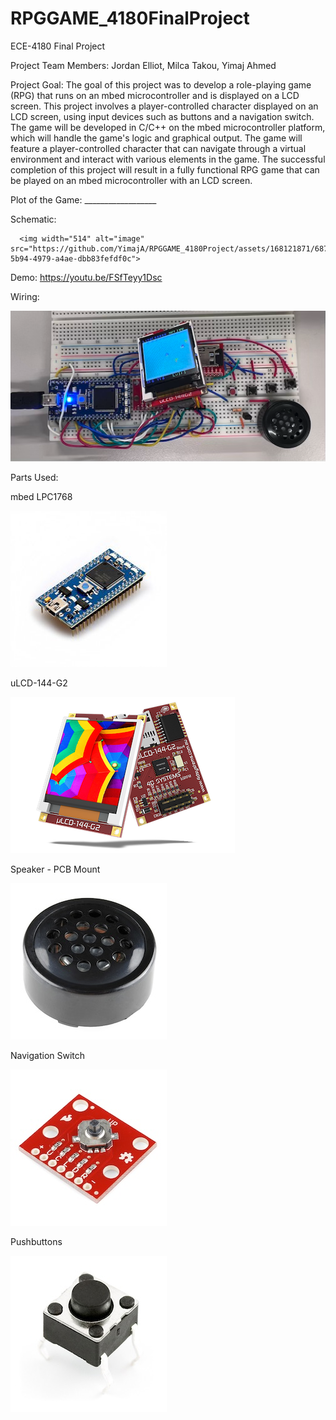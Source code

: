 # RPGGAME_4180FinalProject
ECE-4180 Final Project

Project Team Members:
  Jordan Elliot, Milca Takou, Yimaj Ahmed

Project Goal: The goal of this project was to develop a role-playing game (RPG) that runs on an mbed microcontroller and is displayed on a LCD screen. This project involves a player-controlled character displayed on an LCD screen, using input devices such as buttons and a navigation switch. The game will be developed in C/C++ on the mbed microcontroller platform, which will handle the game's logic and graphical output. The game will feature a player-controlled character that can navigate through a virtual environment and interact with various elements in the game. The successful completion of this project will result in a fully functional RPG game that can be played on an mbed microcontroller with an LCD screen.

Plot of the Game:
      __________________

Schematic:

      <img width="514" alt="image" src="https://github.com/YimajA/RPGGAME_4180Project/assets/168121871/687804b7-5b94-4979-a4ae-dbb83fefdf0c">


    
Demo:
        https://youtu.be/FSfTeyy1Dsc

Wiring:

![Screenshot](images/Wiring.png)

Parts Used:​

mbed LPC1768​

![Screenshot](images/mbedlpc.jpg)

uLCD-144-G2​

![Screenshot](images/uLCD-144-G2.jpg)
  
Speaker - PCB Mount​

![Screenshot](images/PCBMountSpeaker.jpg)

Navigation Switch​

![Screenshot](images/NavigationSwitch.jpg) 

Pushbuttons

![Screenshot](images/Pushbutton.jpg)



  
